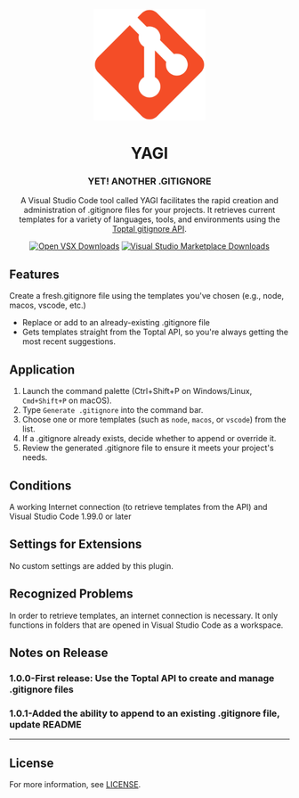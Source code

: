 <div style="text-align: center">

<p><img src="assets/icon.png" width="200" alt="Project Icon"></p>

# YAGI

### YET! ANOTHER .GITIGNORE

A Visual Studio Code tool called YAGI facilitates the rapid creation and administration of .gitignore files for your projects. It retrieves current templates for a variety of languages, tools, and environments using the [Toptal gitignore API](https://www.toptal.com/developers/gitignore).

[![Open VSX Downloads](https://img.shields.io/open-vsx/dt/anhkhoakz/yagi?label=Open%20VSX%20Downloads&logo=data:image/svg+xml;base64,PD94bWwgdmVyc2lvbj0iMS4wIiBlbmNvZGluZz0idXRmLTgiPz4KPHN2ZyB2aWV3Qm94PSI0LjYgNSA5Ni4yIDEyMi43IiB4bWxucz0iaHR0cDovL3d3dy53My5vcmcvMjAwMC9zdmciPgogIDxwYXRoIGQ9Ik0zMCA0NC4yTDUyLjYgNUg3LjN6TTQuNiA4OC41aDQ1LjNMMjcuMiA0OS40em01MSAwbDIyLjYgMzkuMiAyMi42LTM5LjJ6IiBmaWxsPSIjYzE2MGVmIi8+CiAgPHBhdGggZD0iTTUyLjYgNUwzMCA0NC4yaDQ1LjJ6TTI3LjIgNDkuNGwyMi43IDM5LjEgMjIuNi0zOS4xem01MSAwTDU1LjYgODguNWg0NS4yeiIgZmlsbD0iI2E2MGVlNSIvPgo8L3N2Zz4=&labelColor=374151&color=60a5fa&style=for-the-badge)](http://open-vsx.org/extension/anhkhoakz/yagi)
[![Visual Studio Marketplace Downloads](https://img.shields.io/visual-studio-marketplace/d/anhkhoakz.yagi?style=for-the-badge)](https://marketplace.visualstudio.com/items/?itemName=anhkhoakz.yagi)
</div>

## Features

 Create a fresh.gitignore file using the templates you've chosen (e.g., node, macos, vscode, etc.)

- Replace or add to an already-existing .gitignore file
- Gets templates straight from the Toptal API, so you're always getting the most recent suggestions.

## Application

 1. Launch the command palette (Ctrl+Shift+P on Windows/Linux, `Cmd+Shift+P` on macOS).
 2. Type `Generate .gitignore` into the command bar.
 3. Choose one or more templates (such as `node`, `macos`, or `vscode`) from the list.
 4. If a .gitignore already exists, decide whether to append or override it.
 5. Review the generated .gitignore file to ensure it meets your project's needs.

## Conditions

 A working Internet connection (to retrieve templates from the API) and Visual Studio Code 1.99.0 or later

## Settings for Extensions

 No custom settings are added by this plugin.

## Recognized Problems

 In order to retrieve templates, an internet connection is necessary.
 It only functions in folders that are opened in Visual Studio Code as a workspace.

## Notes on Release

### 1.0.0-First release: Use the Toptal API to create and manage .gitignore files

### 1.0.1-Added the ability to append to an existing .gitignore file, update README

 ---

## License

 For more information, see [LICENSE](LICENSE).
